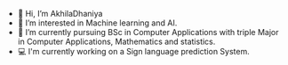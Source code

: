 - 👋 Hi, I’m AkhilaDhaniya
- 👀 I’m interested in Machine learning and AI.
- 🌱 I’m currently pursuing BSc in Computer Applications with triple Major in Computer Applications, Mathematics and statistics.
- 💻 I'm currently working on a Sign language prediction System.

<!---
AkhilaDhaniya/AkhilaDhaniya is a ✨ special ✨ repository because its `README.md` (this file) appears on your GitHub profile.
You can click the Preview link to take a look at your changes.
--->
